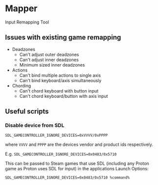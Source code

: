 # Mapper

Input Remapping Tool

## Issues with existing game remapping

- Deadzones
  - Can't adjust outer deadzones
  - Can't adjust inner deadzones
  - Minimum sized inner deadzones
- Actions
  - Can't bind multiple actions to single axis
  - Can't bind keyboard/axis simultaneously
- Chording
  - Can't chord keyboard with button input
  - Can't chord keyboard/button with axis input

## Useful scripts

### Disable device from SDL

`SDL_GAMECONTROLLER_IGNORE_DEVICES=0xVVVV/0xPPPP`

where `VVVV` and `PPPP` are the devices vendor and product ids respectively.

E.g. `SDL_GAMECONTROLLER_IGNORE_DEVICES=0x0483/0x5710`

This can be passed to Steam games that use SDL (including any Proton game as Proton uses SDL for input) in the applications Launch Options:

`SDL_GAMECONTROLLER_IGNORE_DEVICES=0x0483/0x5710 %command%`
